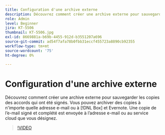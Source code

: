 ```yaml
---
title: Configuration d'une archive externe
description: Découvrez comment créer une archive externe pour sauvegarder les copies des accords qui ont été signés
role: Admin
level: Beginner
jira: KT-5506
thumbnail: KT-5506.jpg
exl-id: 8669881a-b69b-4455-912d-b3551207a696
source-git-commit: ad54f7afa78b0fbb31eccf455723a8890cb92355
workflow-type: tm+mt
source-wordcount: '75'
ht-degree: 0%

---
```


# Configuration d&#39;une archive externe

Découvrez comment créer une archive externe pour sauvegarder les copies des accords qui ont été signés. Vous pouvez archiver des copies à n&#39;importe quelle adresse e-mail ou à [!DNL Box] et Evernote. Une copie de l’e-mail signé et complété est envoyée à l’adresse e-mail ou au service cloud que vous désignez.

>[!VIDEO](https://video.tv.adobe.com/v/3409072?quality=12&learn=on&hidetitle=true)